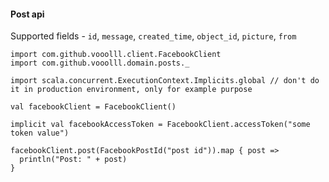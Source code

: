 #### Post api

Supported fields - `id`, `message`, `created_time`, `object_id`, `picture`, `from`

```tut:silent
import com.github.vooolll.client.FacebookClient
import com.github.vooolll.domain.posts._

import scala.concurrent.ExecutionContext.Implicits.global // don't do it in production environment, only for example purpose

val facebookClient = FacebookClient()

implicit val facebookAccessToken = FacebookClient.accessToken("some token value")

facebookClient.post(FacebookPostId("post id")).map { post =>
  println("Post: " + post)
}
```